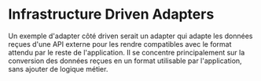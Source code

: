 # Infrastructure Driven Adapters

Un exemple d'adapter côté driven serait un adapter qui adapte les données reçues d'une API externe pour les rendre compatibles avec le format attendu par le reste de l'application. Il se concentre principalement sur la conversion des données reçues en un format utilisable par l'application, sans ajouter de logique métier.
